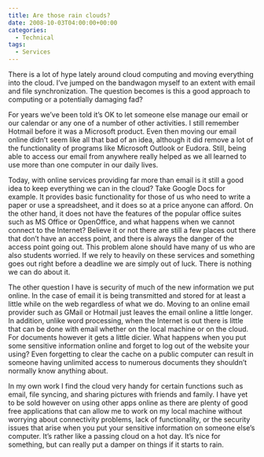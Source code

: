 ```yaml
---
title: Are those rain clouds?
date: 2008-10-03T04:00:00+00:00
categories:
  - Technical
tags:
  - Services
---
```


There is a lot of hype lately around cloud computing and moving everything into the cloud. I’ve jumped on the bandwagon myself to an extent with email and file synchronization. The question becomes is this a good approach to computing or a potentially damaging fad?

For years we’ve been told it’s OK to let someone else manage our email or our calendar or any one of a number of other activities. I still remember Hotmail before it was a Microsoft product. Even then moving our email online didn’t seem like all that bad of an idea, although it did remove a lot of the functionality of programs like Microsoft Outlook or Eudora. Still, being able to access our email from anywhere really helped as we all learned to use more than one computer in our daily lives.

Today, with online services providing far more than email is it still a good idea to keep everything we can in the cloud? Take Google Docs for example. It provides basic functionality for those of us who need to write a paper or use a spreadsheet, and it does so at a price anyone can afford. On the other hand, it does not have the features of the popular office suites such as MS Office or OpenOffice, and what happens when we cannot connect to the Internet? Believe it or not there are still a few places out there that don’t have an access point, and there is always the danger of the access point going out. This problem alone should have many of us who are also students worried. If we rely to heavily on these services and something goes out right before a deadline we are simply out of luck. There is nothing we can do about it.

The other question I have is security of much of the new information we put online. In the case of email it is being transmitted and stored for at least a little while on the web regardless of what we do. Moving to an online email provider such as GMail or Hotmail just leaves the email online a little longer. In addition, unlike word processing, when the Internet is out there is little that can be done with email whether on the local machine or on the cloud. For documents however it gets a little dicier. What happens when you put some sensitive information online and forget to log out of the website your using? Even forgetting to clear the cache on a public computer can result in someone having unlimited access to numerous documents they shouldn’t normally know anything about.

In my own work I find the cloud very handy for certain functions such as email, file syncing, and sharing pictures with friends and family. I have yet to be sold however on using other apps online as there are plenty of good free applications that can allow me to work on my local machine without worrying about connectivity problems, lack of functionality, or the security issues that arise when you put your sensitive information on someone else’s computer. It’s rather like a passing cloud on a hot day. It’s nice for something, but can really put a damper on things if it starts to rain.